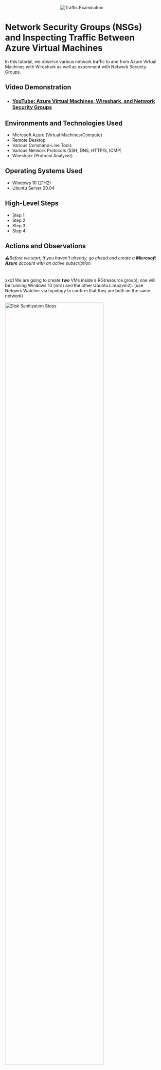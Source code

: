 <p align="center">
<img src="https://i.imgur.com/Ua7udoS.png" alt="Traffic Examination"/>
</p>

<h1>Network Security Groups (NSGs) and Inspecting Traffic Between Azure Virtual Machines</h1>
In this tutorial, we observe various network traffic to and from Azure Virtual Machines with Wireshark as well as experiment with Network Security Groups. <br />


<h2>Video Demonstration</h2>

- ### [YouTube: Azure Virtual Machines, Wireshark, and Network Security Groups](https://www.youtube.com)

<h2>Environments and Technologies Used</h2>

- Microsoft Azure (Virtual Machines/Compute)
- Remote Desktop
- Various Command-Line Tools
- Various Network Protocols (SSH, DNS, HTTP/S, ICMP)
- Wireshark (Protocol Analyzer)

<h2>Operating Systems Used </h2>

- Windows 10 (21H2)
- Ubuntu Server 20.04

<h2>High-Level Steps</h2>

- Step 1
- Step 2
- Step 3
- Step 4

<h2>Actions and Observations</h2>

_⚠️Before we start, if you haven't already, go ahead and create a **Microsoft Azure** account with an active subscription._
#

xxx1  We are going to create ***two*** VMs inside a RG(resource group); one will be running Windows 10 (vm1) and the other Ubuntu Linux(vm2). (use Netowrk Watcher via topology to confirm that they are both on the same network) 
<p>
<img src="https://i.imgur.com/DJmEXEB.png" height="80%" width="80%" alt="Disk Sanitization Steps"/>
</p>
<p>
  
xxx2  Locate the ***Public IP*** address for VM1 as we will use this to remote in using Windows Remote Desktop. Within the Virtual Machine we will _install_ ***Wireshark*** (use the available browser to search for Wireshark). 

</p>
<br />

xxx3 Retrieve the ***Private IP*** address for VM2 (Ubuntu Linux). Within the Virtual Machine, open ***Wiereshark and Powershell***. We will ping VM2 in Powershell (or Command Line) and filter for ICMP traffic in Wireshark. Try pinging a _www.google.com_ or any website and observe the traffic. 

<p>
<img src="https://i.imgur.com/DJmEXEB.png" height="80%" width="80%" alt="Disk Sanitization Steps"/>
</p>
<p>
  
xxx4 Iniate a _perpetual_ ping to VM2 (Ubuntu Linux). It should look something like this ***ping -t 10.x.x.x -4*** . We're going to open the ***Nework Security Group*** in Azure for VM2 (Ubuntu Linux) and _disable_ icoming ICMP traffic. Go back to the Virtual Machine and observe the traffic in Wireshark and Powershell/Command Line. It should be timing out. Re-enable the ICMP traffic and observe the change, then stop the ping activity.

</p>
<br />
xxx5 In Wireshark filter for SSH traffic. We are going to use SSH into the VM2 (Ubuntu Linux). Back in Wireshark filter for DHCP. We are going to request a new IP address by running *ipconfig /renew*

<p>
<img src="https://i.imgur.com/DJmEXEB.png" height="80%" width="80%" alt="Disk Sanitization Steps"/>
</p>
<p>
xxx6 Lorem ipsum dolor sit amet, consectetur adipiscing elit, sed do eiusmod tempor incididunt ut labore et dolore magna aliqua. Ut enim ad minim veniam, quis nostrud exercitation ullamco laboris nisi ut aliquip ex ea commodo consequat. Duis aute irure dolor in reprehenderit in voluptate velit esse cillum dolore eu fugiat nulla pariatur.
</p>
<br />
